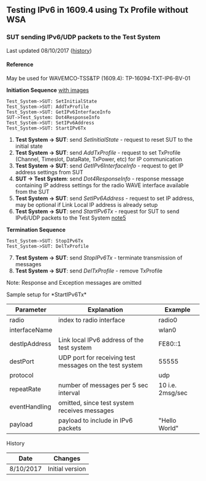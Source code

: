 
## Testing IPv6 in 1609.4 using Tx Profile without WSA

### SUT sending IPv6/UDP packets to the Test System

Last updated 08/10/2017 ([history](#history))

#### Reference
May be used for WAVEMCO-TSS&TP (1609.4): TP-16094-TXT-IP6-BV-01

**Initiation Sequence** [with images]( https://htmlpreview.github.io/?https://github.com/certificationoperatingcouncil/COC_TestSpecs/blob/master/Test%20Sequences/html/16094%20IPv6%20Testing%20TxProfile.html)

```puml
Test_System->SUT: SetInitialState
Test_System->SUT: AddTxProfile
Test_System->SUT: GetIPv6InterfaceInfo
SUT->Test_System: Dot4ResponseInfo
Test_System->SUT: SetIPv6Address
Test_System->SUT: StartIPv6Tx
```

1. **Test System -> SUT**: send *SetInitialState* - request to reset SUT to the initial state
2. **Test System -> SUT**: send *AddTxProfile* - request to set TxProfile (Channel, Timeslot, DataRate, TxPower, etc) for IP communication
3. **Test System -> SUT**: send *GetIPv6InterfaceInfo* - request to get IP address settings from SUT
4. **SUT -> Test System**: send *Dot4ResponseInfo* - response message containing IP address settings for the radio WAVE interface available from the SUT
5. **Test System -> SUT**: send *SetIPv6Address* - request to set IP address, may be optional if Link Local IP address is already setup
6. **Test System -> SUT**: send *StartIPv6Tx* - request for SUT to send IPv6/UDP packets to the Test System [note5](#note5)

**Termination Sequence**

```puml
Test_System->SUT: StopIPv6Tx
Test_System->SUT: DelTxProfile
```

7. **Test System -> SUT**: send *StopIPv6Tx* - terminate transmission of messages
8. **Test System -> SUT**: send *DelTxProfile* - remove TxProfile

Note: Response and Exception messages are omitted



<a name=note5>
Sample setup for *StartIPv6Tx*

|Parameter|Explanation|Example|
|---|---|---|
|radio|index to radio interface|radio0|
|interfaceName||wlan0|
|destIpAddress|Link local IPv6 address of the test system|FE80::1|
|destPort|UDP port for receiving test messages on the test system|55555|
|protocol||udp|
|repeatRate|number of messages per 5 sec interval| 10 i.e. 2msg/sec|
|eventHandling| omitted, since test system receives messages||
|payload|payload to include in IPv6 packets|"Hello World"|

</a>

<a name=history>
History

|Date|Changes|
|---|---|
|8/10/2017|Initial version|


</a>
